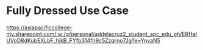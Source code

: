 # Fully Dressed Use Case

https://asiapacificcollege-my.sharepoint.com/:w:/g/personal/addelacruz2_student_apc_edu_ph/ERHaIUVoD8dKubEXLbF_hjkB_FYfb314fh9c5Zzqrno7Jg?e=YnvaN5
